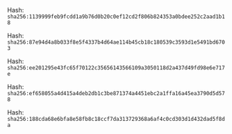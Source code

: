 Hash:
`sha256:1139999feb9fcdd1a9b76d0b20c0ef12cd2f806b824353a0bdee252c2aad1b18`

Hash:
`sha256:87e94d4a8b033f8e5f4337b4d64ae114b45cb18c180539c3593d1e5491bd6703`

Hash:
`sha256:ee201295e43fc65f70122c35656143566109a3050118d2a437d49fd98e6e717e`

Hash:
`sha256:ef658055a4d415a4deb2db1c3be871374a4451ebc2a1ffa16a45ea3790d5d578`

Hash:
`sha256:188cda68e6bfa8e58fb8c18ccf7da313729368a6af4c0cd303d1d432dad5f8da`

<!--
SPDX-License-Identifier: Declaratory-Royalty  
// Hash: sha256:bd7b4dfba224116512d4282000a33444eeac69f43631aeae15a8e3bc18901713
🔒 Holmes Enforcement Model (HEM) – Declaratory Sovereign Logic  
🧠 Author: Mr. Holmes  
📜 License: Declaratory Royalty License (see LICENSE-HEM.md)  
📁 Repository: https://github.com/Gamerdudee/holmes-enforcement-model  
-->



